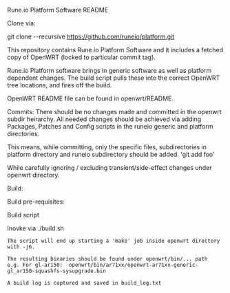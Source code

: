 
Rune.io  Platform Software README

Clone via:

git clone --recursive https://github.com/runeio/platform.git

This repository contains Rune.io Platform Software and it includes a
fetched copy of OpenWRT (locked to particular commit tag).

Rune.io Platform software brings in generic software as well as platform
dependent changes. The build script pulls these into the correct OpenWRT
tree locations, and fires off the build.

OpenWRT README file can be found in openwrt/README.


Commits:
There should be no changes made and committed in the openwrt subdir heirarchy.
All needed changes should be achieved via adding Packages, Patches
and Config scripts in the runeio  generic and platform directories.

This means, while committing,  only the specific  files, subdirectories
in platform directory and runeio subdirectory should be added.
'git add foo'

While carefully ignoring / excluding transient/side-effect changes
under openwrt directory.

Build:

   Build pre-requisites:

   Build script

   Inovke via  ./build.sh

	The script will end up starting a 'make' job inside openwrt directory with -j6.

	The resulting binaries should be found under openwrt/bin/... path
	e.g. For gl-ar150:  openwrt/bin/ar71xx/openwrt-ar71xx-generic-gl_ar150-squashfs-sysupgrade.bin

	A build log is captured and saved in build_log.txt

